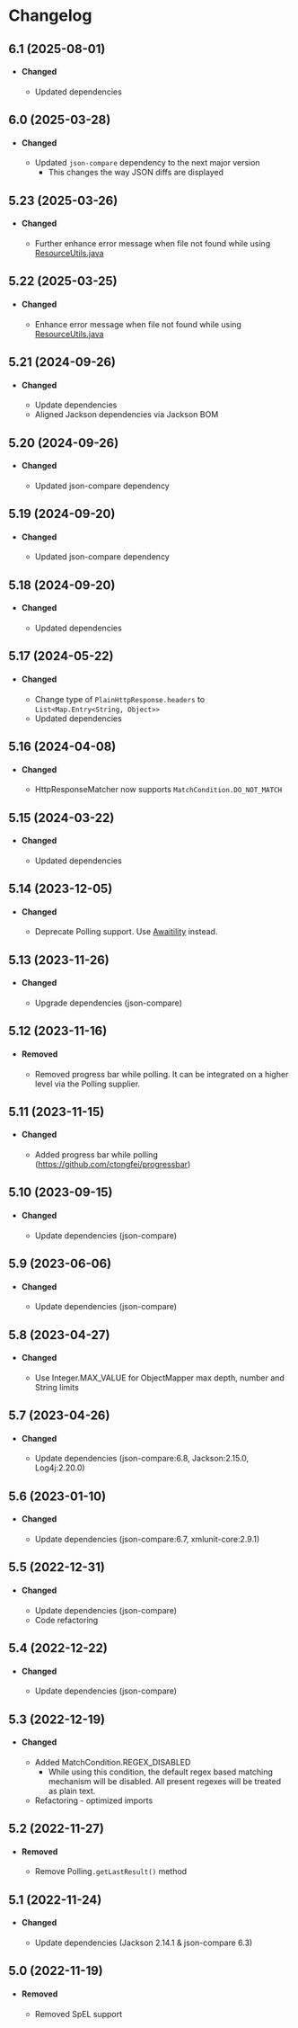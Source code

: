 # Changelog

## 6.1 (2025-08-01)
- #### Changed
  - Updated dependencies  

## 6.0 (2025-03-28)
- #### Changed
  - Updated `json-compare` dependency to the next major version  
    - This changes the way JSON diffs are displayed  

## 5.23 (2025-03-26)
- #### Changed
  - Further enhance error message when file not found while using [ResourceUtils.java](src/main/java/io/jtest/utils/common/ResourceUtils.java)

## 5.22 (2025-03-25)
- #### Changed
  - Enhance error message when file not found while using [ResourceUtils.java](src/main/java/io/jtest/utils/common/ResourceUtils.java)

## 5.21 (2024-09-26)
- #### Changed
  - Update dependencies   
  - Aligned Jackson dependencies via Jackson BOM  

## 5.20 (2024-09-26)
- #### Changed
  - Updated json-compare dependency

## 5.19 (2024-09-20)
- #### Changed
  - Updated json-compare dependency
  
## 5.18 (2024-09-20)
- #### Changed
  - Updated dependencies

## 5.17 (2024-05-22)
- #### Changed
  - Change type of `PlainHttpResponse.headers` to `List<Map.Entry<String, Object>>`
  - Updated dependencies 
  
## 5.16 (2024-04-08)
- #### Changed
  - HttpResponseMatcher now supports `MatchCondition.DO_NOT_MATCH`

## 5.15 (2024-03-22)
- #### Changed
  - Updated dependencies


## 5.14 (2023-12-05)
- #### Changed
  - Deprecate Polling support. Use [Awaitility](https://github.com/awaitility/awaitility) instead. 

## 5.13 (2023-11-26)
- #### Changed
  - Upgrade dependencies (json-compare)  

## 5.12 (2023-11-16)
- #### Removed
  - Removed progress bar while polling. It can be integrated on a higher level via the Polling supplier. 

## 5.11 (2023-11-15)
- #### Changed
  - Added progress bar while polling (https://github.com/ctongfei/progressbar)

## 5.10 (2023-09-15)
- #### Changed
  - Update dependencies (json-compare)

## 5.9 (2023-06-06)
- #### Changed
  - Update dependencies (json-compare)

## 5.8 (2023-04-27)
- #### Changed
  - Use Integer.MAX_VALUE for ObjectMapper max depth, number and String limits

## 5.7 (2023-04-26)
- #### Changed
  - Update dependencies (json-compare:6.8, Jackson:2.15.0, Log4j:2.20.0)

## 5.6 (2023-01-10)
- #### Changed
  - Update dependencies (json-compare:6.7, xmlunit-core:2.9.1)  

## 5.5 (2022-12-31)
- #### Changed
  - Update dependencies (json-compare)  
  - Code refactoring  

## 5.4 (2022-12-22)
- #### Changed
  - Update dependencies (json-compare)    

## 5.3 (2022-12-19) 
- #### Changed
  - Added MatchCondition.REGEX_DISABLED
    - While using this condition, the default regex based matching mechanism will be disabled. All present regexes will be treated as plain text.          
  - Refactoring - optimized imports  
  
## 5.2 (2022-11-27)
- #### Removed  
  - Remove Polling`.getLastResult()` method     

## 5.1 (2022-11-24)
- #### Changed
  - Update dependencies (Jackson 2.14.1 & json-compare 6.3)
  
## 5.0 (2022-11-19)
- #### Removed
  - Removed SpEL support  
